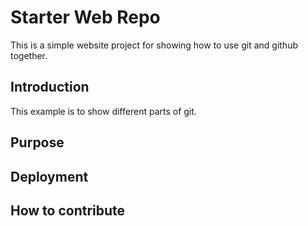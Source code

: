 # Starter Web Repo

This is a simple website project for showing how to use git and github together.

## Introduction

This example is to show different parts of git.

## Purpose

## Deployment

## How to contribute